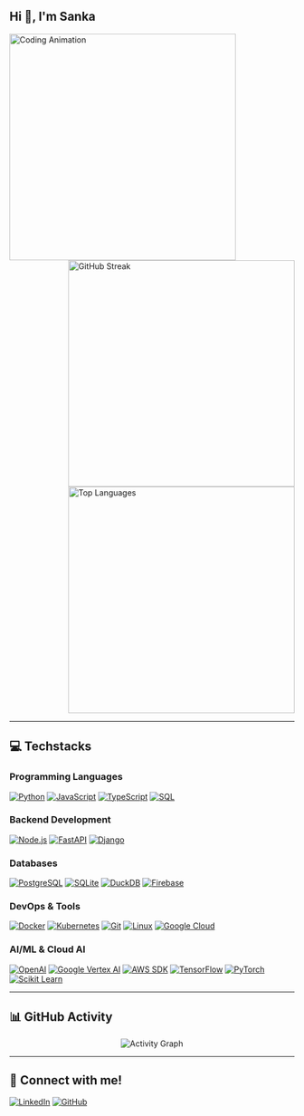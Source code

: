 ## Hi 👋, I'm Sanka

<p align="left">
  <img align="left" src="https://media2.giphy.com/media/v1.Y2lkPTc5MGI3NjExcm9kbXlhbWsycGNkbjlqOHd1d3V6cXp1YnBxYWM2Y2ZiN2g3YWpwMyZlcD12MV9pbnRlcm5hbF9naWZfYnlfaWQmY3Q9Zw/5GuExKmluBdrrtAFwk/giphy.gif" width="400" alt="Coding Animation" />
  
  <img align="right" src="https://github-readme-streak-stats.herokuapp.com/?user=im-sanka&theme=dark" alt="GitHub Streak" width="400" />
  
  <img align="right" src="https://github-readme-stats.vercel.app/api/top-langs/?username=im-sanka&layout=compact&theme=dark" alt="Top Languages" width="400" />
</p>

<br clear="both" />

---

## 💻 Techstacks

### Programming Languages
[![Python](https://img.shields.io/badge/Python-14354C?style=flat-square&logo=python&logoColor=white)](https://python.org)
[![JavaScript](https://img.shields.io/badge/JavaScript-F7DF1E?style=flat-square&logo=javascript&logoColor=black)](https://developer.mozilla.org/en-US/docs/Web/JavaScript)
[![TypeScript](https://img.shields.io/badge/TypeScript-007ACC?style=flat-square&logo=typescript&logoColor=white)](https://typescriptlang.org)
[![SQL](https://img.shields.io/badge/SQL-336791?style=flat-square&logo=postgresql&logoColor=white)](https://sql.org)

### Backend Development
[![Node.js](https://img.shields.io/badge/Node.js-43853D?style=flat-square&logo=node.js&logoColor=white)](https://nodejs.org)
[![FastAPI](https://img.shields.io/badge/FastAPI-005571?style=flat-square&logo=fastapi&logoColor=white)](https://fastapi.tiangolo.com)
[![Django](https://img.shields.io/badge/Django-092E20?style=flat-square&logo=django&logoColor=white)](https://djangoproject.com)

### Databases
[![PostgreSQL](https://img.shields.io/badge/PostgreSQL-316192?style=flat-square&logo=postgresql&logoColor=white)](https://postgresql.org)
[![SQLite](https://img.shields.io/badge/SQLite-07405E?style=flat-square&logo=sqlite&logoColor=white)](https://sqlite.org)
[![DuckDB](https://img.shields.io/badge/DuckDB-FFF000?style=flat-square&logo=duckdb&logoColor=black)](https://duckdb.org)
[![Firebase](https://img.shields.io/badge/Firebase-039BE5?style=flat-square&logo=firebase&logoColor=white)](https://firebase.google.com)

### DevOps & Tools
[![Docker](https://img.shields.io/badge/Docker-0db7ed?style=flat-square&logo=docker&logoColor=white)](https://docker.com)
[![Kubernetes](https://img.shields.io/badge/Kubernetes-326ce5?style=flat-square&logo=kubernetes&logoColor=white)](https://kubernetes.io)
[![Git](https://img.shields.io/badge/Git-F05032?style=flat-square&logo=git&logoColor=white)](https://git-scm.com)
[![Linux](https://img.shields.io/badge/Linux-FCC624?style=flat-square&logo=linux&logoColor=black)](https://linux.org)
[![Google Cloud](https://img.shields.io/badge/Google_Cloud-4285F4?style=flat-square&logo=google-cloud&logoColor=white)](https://cloud.google.com)

### AI/ML & Cloud AI
[![OpenAI](https://img.shields.io/badge/OpenAI-412991?style=flat-square&logo=openai&logoColor=white)](https://openai.com)
[![Google Vertex AI](https://img.shields.io/badge/Vertex_AI-4285F4?style=flat-square&logo=google-cloud&logoColor=white)](https://cloud.google.com/vertex-ai)
[![AWS SDK](https://img.shields.io/badge/AWS_SDK-232F3E?style=flat-square&logo=amazon-aws&logoColor=white)](https://aws.amazon.com/sdk-for-python/)
[![TensorFlow](https://img.shields.io/badge/TensorFlow-FF6F00?style=flat-square&logo=tensorflow&logoColor=white)](https://tensorflow.org)
[![PyTorch](https://img.shields.io/badge/PyTorch-EE4C2C?style=flat-square&logo=pytorch&logoColor=white)](https://pytorch.org)
[![Scikit Learn](https://img.shields.io/badge/scikit_learn-F7931E?style=flat-square&logo=scikit-learn&logoColor=white)](https://scikit-learn.org)




---

## 📊 GitHub Activity

<div align="center">
  <img src="https://github-readme-activity-graph.vercel.app/graph?username=im-sanka&theme=react-dark" alt="Activity Graph" />
</div>

---

## 🔗 Connect with me!

[![LinkedIn](https://img.shields.io/badge/LinkedIn-0077B5?style=for-the-badge&logo=linkedin&logoColor=white)](https://linkedin.com/in/im-sanka)
[![GitHub](https://img.shields.io/badge/GitHub-100000?style=for-the-badge&logo=github&logoColor=white)](https://github.com/im-sanka)